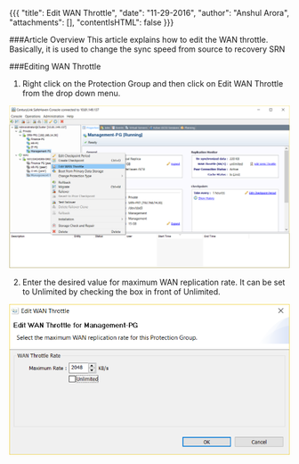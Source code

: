 {{{
  "title": Edit WAN Throttle",
  "date": "11-29-2016",
  "author": "Anshul Arora",
  "attachments": [],
  "contentIsHTML": false
}}}

###Article Overview
This article explains how to edit the WAN throttle. Basically, it is used to change the sync speed from source to recovery SRN

###Editing WAN Throttle
1. Right click on the Protection Group and then click on Edit WAN Throttle from the drop down menu.

![Create Checkpoint](../images/SH4.0/editwanthrottle1.png)

2. Enter the desired value for maximum WAN replication rate. It can be set to Unlimited by checking the box in front of Unlimited.

![Create Checkpoint](../images/SH4.0/editwanthrottle2.png)
